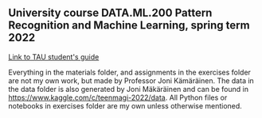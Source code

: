 ## University course DATA.ML.200 Pattern Recognition and Machine Learning, spring term 2022

[Link to TAU student's guide](https://www.tuni.fi/opiskelijanopas/opintotiedot/opintojaksot/tut-cu-g-42119?year=2021)

Everything in the materials folder, and assignments in the exercises folder are not my own work, but
made by Professor Joni Kämäräinen. The data in the data folder is also generated by Joni Mäkäräinen and 
can be found in https://www.kaggle.com/c/teenmagi-2022/data. 
All Python files or notebooks in exercises folder are my own unless otherwise mentioned. 